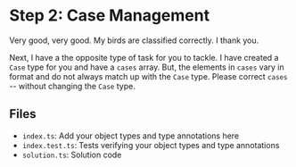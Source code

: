 # Step 2: Case Management

Very good, very good.
My birds are classified correctly.
I thank you.

Next, I have a the opposite type of task for you to tackle.
I have created a `Case` type for you and have a `cases` array.
But, the elements in `cases` vary in format and do not always match up with the `Case` type.
Please correct `cases` -- without changing the `Case` type.

## Files

- `index.ts`: Add your object types and type annotations here
- `index.test.ts`: Tests verifying your object types and type annotations
- `solution.ts`: Solution code
